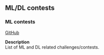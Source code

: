 ## ML/DL contests

### ML contests

[GitHub](https://github.com/skrish13/ml-contests-conf)

**Description**  
List of ML and DL related challenges/contests.
